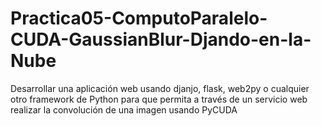 # Practica05-ComputoParalelo-CUDA-GaussianBlur-Djando-en-la-Nube
Desarrollar una aplicación web usando djanjo, flask, web2py o  cualquier otro framework de Python para que permita a través de  un servicio web realizar la convolución de una imagen usando  PyCUDA
